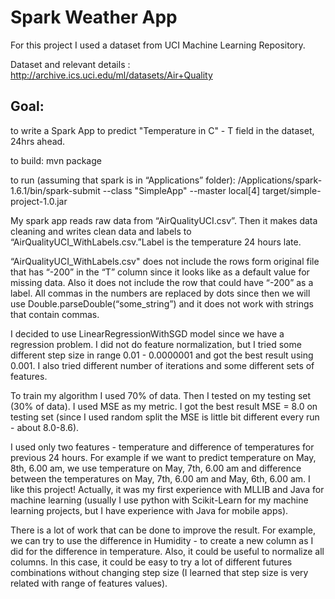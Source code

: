 # Spark Weather App 

For this project I used a dataset from UCI Machine Learning Repository. 

Dataset and relevant details : http://archive.ics.uci.edu/ml/datasets/Air+Quality

## Goal: 
to write a Spark App to predict "Temperature in C" - T field in the dataset, 24hrs ahead. 

to build:
mvn package

to run (assuming that spark is in “Applications” folder): 
/Applications/spark-1.6.1/bin/spark-submit --class "SimpleApp" --master local[4] target/simple- project-1.0.jar

My spark app reads raw data from “AirQualityUCI.csv”. Then it makes data cleaning and writes clean data and labels to “AirQualityUCI_WithLabels.csv.”Label is the temperature 24 hours late.

“AirQualityUCI_WithLabels.csv" does not include the rows form original file that has “-200” in the “T” column since it looks like as a default value for missing data. Also it does not include the row that could have “-200” as a label. All commas in the numbers are replaced by dots since then we will use Double.parseDouble(“some_string”) and it does not work with strings that contain commas.

I decided to use LinearRegressionWithSGD model since we have a regression problem. I did not do feature normalization, but I tried some different step size in range 0.01 - 0.0000001 and got the best result using 0.001. I also tried different number of iterations and some different sets of features.

To train my algorithm I used 70% of data. Then I tested on my testing set (30% of data). I used MSE as my metric.
I got the best result MSE = 8.0 on testing set (since I used random split the MSE is little bit different every run - about 8.0-8.6).

I used only two features - temperature and difference of temperatures for previous 24 hours. For example if we want to predict temperature on May, 8th, 6.00 am, we use temperature on May, 7th, 6.00 am and difference between the temperatures on May, 7th, 6.00 am and May, 6th, 6.00 am.
I like this project! Actually, it was my first experience with MLLIB and Java for machine learning (usually I use python with Scikit-Learn for my machine learning projects, but I have experience with Java for mobile apps). 

There is a lot of work that can be done to improve the result. For example, we can try to use the difference in Humidity - to create a new column as I did for the difference in temperature. 
Also, it could be useful to normalize all columns. In this case, it could be easy to try a lot of different futures combinations without changing step size (I learned that step size is very related with range of features values).
